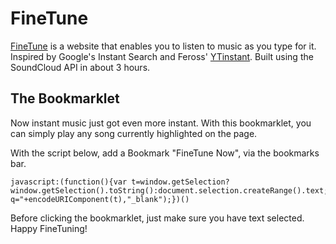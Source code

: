 # FineTune

[FineTune](http://finetune.me) is a website that enables you to listen to music as you type for it. Inspired by Google's Instant Search and Feross' [YTinstant](http://ytinstant.com). Built using the SoundCloud API in about 3 hours.

## The Bookmarklet

Now instant music just got even more instant. With this bookmarklet, you can simply play any song currently highlighted on the page.

With the script below, add a Bookmark "FineTune Now", via the bookmarks bar.

    javascript:(function(){var t=window.getSelection?window.getSelection().toString():document.selection.createRange().text;window.open("http://finetune.me/?q="+encodeURIComponent(t),"_blank");})()
    
Before clicking the bookmarklet, just make sure you have text selected. Happy FineTuning!
